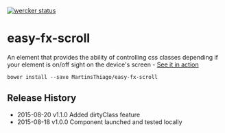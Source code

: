 [![wercker status](https://app.wercker.com/status/b1d0de49f9bdb9e655d7c68c88e50d9f/s "wercker status")](https://app.wercker.com/project/bykey/b1d0de49f9bdb9e655d7c68c88e50d9f)

# easy-fx-scroll
An element that provides the ability of controlling css classes depending if your element is on/off sight on the device's screen - [See it in action](http://martinsthiago.github.io/easy-fx-scroll/components/easy-fx-scroll)

    bower install --save MartinsThiago/easy-fx-scroll

## Release History
* 2015-08-20  v1.1.0  Added dirtyClass feature
* 2015-08-18  v1.0.0  Component launched and tested locally
